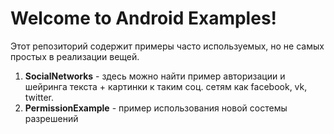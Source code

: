 Welcome to Android Examples!
===================

Этот репозиторий содержит примеры часто используемых, но не самых простых в реализации вещей.
1. **SocialNetworks** - здесь можно найти пример авторизации и шейринга текста + картинки к таким соц. сетям как facebook, vk, twitter.
2. **PermissionExample** - пример использования новой состемы разрешений 

